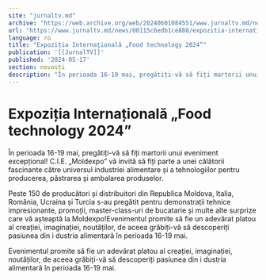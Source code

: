 ```yaml
---
site: "jurnaltv.md"
archive: "https://web.archive.org/web/20240601084551/www.jurnaltv.md/news/00115c6edb1ce888/expozitia-internationala-food-technology-2024.html"
url: "https://www.jurnaltv.md/news/00115c6edb1ce888/expozitia-internationala-food-technology-2024.html"
language: ro
title: "Expoziția Internațională „Food technology 2024”"
publication: '[[JurnalTV]]'
published: '2024-05-17'
section: novosti
description: "În perioada 16-19 mai, pregătiți-vă să fiți martorii unui eveniment excepțional! C.I.E. „Moldexpo” vă invită să fiți parte a unei călătorii fascinante către universul industriei alimentare și a tehnologiilor pentru producerea, păstrarea și ambalarea produselor."
---
```


# Expoziția Internațională „Food technology 2024”

În perioada 16-19 mai, pregătiți-vă să fiți martorii unui eveniment excepțional! C.I.E. „Moldexpo” vă invită să fiți parte a unei călătorii fascinante către universul industriei alimentare și a tehnologiilor pentru producerea, păstrarea și ambalarea produselor.

Peste 150 de producători și distribuitori din Republica Moldova, Italia, România, Ucraina și Turcia s-au pregătit pentru demonstrații tehnice impresionante, promoții, master-class-uri de bucatarie și multe alte surprize care vă așteaptă la Moldexpo!Evenimentul promite să fie un adevărat platou al creației, imaginației, noutăților, de aceea grăbiți-vă să descoperiți pasiunea din i dustria alimentară în perioada 16-19 mai.

Evenimentul promite să fie un adevărat platou al creației, imaginației, noutăților, de aceea grăbiți-vă să descoperiți pasiunea din i dustria alimentară în perioada 16-19 mai.